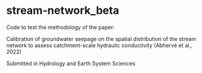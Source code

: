 # stream-network_beta
Code to test the methodology of the paper:

Calibration of groundwater seepage on the spatial distribution of the stream network to assess catchment-scale hydraulic conductivity (Abhervé et al., 2022)
  
Submitted in Hydrology and Earth System Sciences

